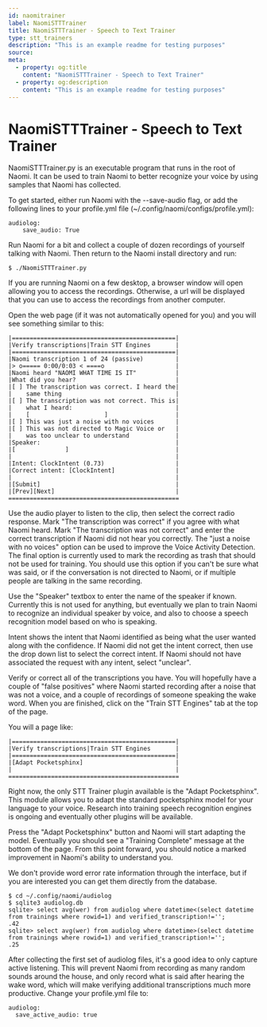 ```yaml
---
id: naomitrainer
label: NaomiSTTTrainer
title: NaomiSTTTrainer - Speech to Text Trainer
type: stt_trainers
description: "This is an example readme for testing purposes"
source:
meta:
  - property: og:title
    content: "NaomiSTTTrainer - Speech to Text Trainer"
  - property: og:description
    content: "This is an example readme for testing purposes"
---
```


# NaomiSTTTrainer - Speech to Text Trainer

NaomiSTTTrainer.py is an executable program that runs in the root of Naomi.
It can be used to train Naomi to better recognize your voice by using samples
that Naomi has collected.

To get started, either run Naomi with the --save-audio flag, or add the
following lines to your profile.yml file (~/.config/naomi/configs/profile.yml):

```
audiolog:
    save_audio: True
```

Run Naomi for a bit and collect a couple of dozen recordings of yourself talking
with Naomi. Then return to the Naomi install directory and run:

```
$ ./NaomiSTTTrainer.py
```

If you are running Naomi on a few desktop, a browser window will open allowing
you to access the recordings. Otherwise, a url will be displayed that you can
use to access the recordings from another computer.

Open the web page (if it was not automatically opened for you) and you will see
something similar to this:

```
|==============================================|
|Verify transcriptions|Train STT Engines       |
|==============================================|
|Naomi transcription 1 of 24 (passive)         |
|> o===== 0:00/0:03 < ====o                    |
|Naomi heard "NAOMI WHAT TIME IS IT"           |
|What did you hear?                            |
|[ ] The transcription was correct. I heard the|
|    same thing                                |
|[ ] The transcription was not correct. This is|
|    what I heard:                             |
|    [                     ]                   |
|[ ] This was just a noise with no voices      |
|[ ] This was not directed to Magic Voice or   |
|    was too unclear to understand             |
|Speaker:                                      |
|[              ]                              |
|                                              |
|Intent: ClockIntent (0.73)                    |
|Correct intent: [ClockIntent]                 |
|                                              |
|[Submit]                                      |
|[Prev][Next]                                  |
================================================
```

Use the audio player to listen to the clip, then select the correct radio response.
Mark "The transcription was correct" if you agree with what Naomi heard.
Mark "The transcription was not correct" and enter the correct transcription if Naomi did not hear you correctly.
The "just a noise with no voices" option can be used to improve the Voice Activity Detection.
The final option is currently used to mark the recording as trash that should not be used for training.
You should use this option if you can't be sure what was said, or if the conversation is not directed
to Naomi, or if multiple people are talking in the same recording.

Use the "Speaker" textbox to enter the name of the speaker if known. Currently this is not used for
anything, but eventually we plan to train Naomi to recognize an individual speaker by voice, and also to choose
a speech recognition model based on who is speaking.

Intent shows the intent that Naomi identified as being what the user wanted along with the confidence.
If Naomi did not get the intent correct, then use the drop down list to select the correct intent.
If Naomi should not have associated the request with any intent, select "unclear".

Verify or correct all of the transcriptions you have. You will hopefully have a couple of "false positives" where
Naomi started recording after a noise that was not a voice, and a couple of recordings of someone speaking the
wake word. When you are finished, click on the "Train STT Engines" tab at the top of the page.

You will a page like:

```
|==============================================|
|Verify transcriptions|Train STT Engines       |
|==============================================|
|[Adapt Pocketsphinx]                          |
|                                              |
================================================
```

Right now, the only STT Trainer plugin available is the "Adapt Pocketsphinx". This module allows you to
adapt the standard pocketsphinx model for your language to your voice. Research into training speech
recognition engines is ongoing and eventually other plugins will be available.

Press the "Adapt Pocketsphinx" button and Naomi will start adapting the model. Eventually you should see
a "Training Complete" message at the bottom of the page. From this point forward, you should notice a
marked improvement in Naomi's ability to understand you.

We don't provide word error rate information through the interface, but if you are interested you can
get them directly from the database.

```
$ cd ~/.config/naomi/audiolog
$ sqlite3 audiolog.db
sqlite> select avg(wer) from audiolog where datetime<(select datetime from trainings where rowid=1) and verified_transcription!='';
.42
sqlite> select avg(wer) from audiolog where datetime>(select datetime from trainings where rowid=1) and verified_transcription!='';
.25
```

After collecting the first set of audiolog files, it's a good idea to only capture active listening.
This will prevent Naomi from recording as many random sounds around the house, and only record what
is said after hearing the wake word, which will make verifying additional transcriptions much more
productive. Change your profile.yml file to:

```
audiolog:
  save_active_audio: true
```

<EditPageLink/>
